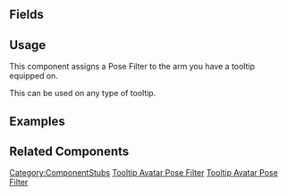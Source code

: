 <languages></languages> <translate>

## Fields

## Usage

This component assigns a Pose Filter to the arm you have a tooltip
equipped on.

This can be used on any type of tooltip.

## Examples

## Related Components

</translate>

[Category:ComponentStubs](Category:ComponentStubs "wikilink") [Tooltip
Avatar Pose Filter](Category:Components{{#translation:}} "wikilink")
[Tooltip Avatar Pose
Filter](Category:Components:Transform:Interaction{{#translation:}} "wikilink")